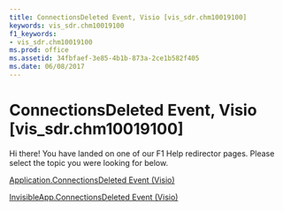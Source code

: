 ```yaml
---
title: ConnectionsDeleted Event, Visio [vis_sdr.chm10019100]
keywords: vis_sdr.chm10019100
f1_keywords:
- vis_sdr.chm10019100
ms.prod: office
ms.assetid: 34fbfaef-3e85-4b1b-873a-2ce1b582f405
ms.date: 06/08/2017
---
```



# ConnectionsDeleted Event, Visio [vis_sdr.chm10019100]

Hi there! You have landed on one of our F1 Help redirector pages. Please select the topic you were looking for below.

[Application.ConnectionsDeleted Event (Visio)](http://msdn.microsoft.com/library/9578be17-8c77-9454-c8a8-1e02fa6516b2%28Office.15%29.aspx)

[InvisibleApp.ConnectionsDeleted Event (Visio)](http://msdn.microsoft.com/library/88505099-3b7d-bf02-cc3d-d56bc436e63f%28Office.15%29.aspx)


